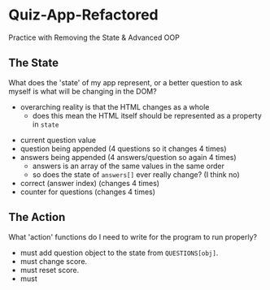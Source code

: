 # Quiz-App-Refactored
Practice with Removing the State &amp; Advanced OOP

## The State
What does the 'state' of my app represent, or a better question to ask myself
is what will be changing in the DOM?
  * overarching reality is that the HTML changes as a whole
    * does this mean the HTML itself should be represented as a property
      in `state`
  - current question value
  - question being appended (4 questions so it changes 4 times)
  - answers being appended  (4 answers/question so again 4 times)
    * answers is an array of the same values in the same order
    * so does the state of `answers[]` ever really change? (I think no)
  - correct (answer index) (changes 4 times)
  - counter for questions (changes 4 times)

## The Action
What 'action' functions do I need to write for the program to run properly?

  - must add question object to the state from `QUESTIONS[obj]`.
  - must change score.
  - must reset score.
  - must 
